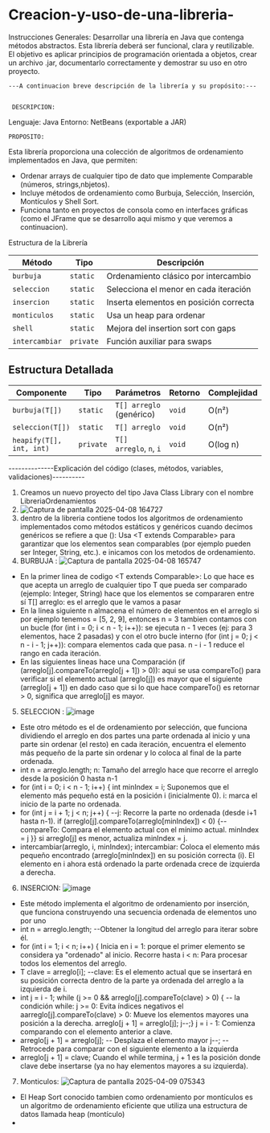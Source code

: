 # Creacion-y-uso-de-una-libreria-

Instrucciones Generales:
Desarrollar una librería en Java que contenga métodos abstractos. Esta librería deberá ser funcional, clara y reutilizable.
El objetivo es aplicar principios de programación orientada a objetos, crear un archivo .jar, documentarlo correctamente y demostrar su uso en otro proyecto.


    ---A continuacion breve descripción de la librería y su propósito:---


     DESCRIPCION: 
Lenguaje: Java
Entorno: NetBeans (exportable a JAR)
 
    PROPOSITO:
Esta librería proporciona una colección de algoritmos de ordenamiento implementados en Java, que permiten:
*  Ordenar arrays de cualquier tipo de dato que implemente Comparable (números, strings,nbjetos).
*  Incluye métodos de ordenamiento como Burbuja, Selección, Inserción, Montículos y Shell Sort.
*  Funciona tanto en proyectos de consola como en interfaces gráficas (como el JFrame que se desarrollo aqui mismo y que veremos a continuacion).

  Estructura de la Librería

 | Método          | Tipo       | Descripción                              |  
 |-----------------|------------|------------------------------------------|
 | `burbuja`       | `static`   | Ordenamiento clásico por intercambio     | 
 | `seleccion`     | `static`   | Selecciona el menor en cada iteración    | 
 | `insercion`     | `static`   | Inserta elementos en posición correcta   | 
 | `monticulos`    | `static`   | Usa un heap para ordenar                 | 
 | `shell`         | `static`   | Mejora del insertion sort con gaps       | 
 | `intercambiar`  | `private`  | Función auxiliar para swaps              | 


## Estructura Detallada

| Componente        | Tipo       | Parámetros                     | Retorno | Complejidad  |
|-------------------|------------|--------------------------------|---------|--------------|
| `burbuja(T[])`    | `static`   | `T[] arreglo` (genérico)       | `void`  | O(n²)        |
| `seleccion(T[])`  | `static`   | `T[] arreglo`                  | `void`  | O(n²)        |
| `heapify(T[], int, int)` | `private` | `T[] arreglo`, `n`, `i`        | `void`  | O(log n)     |

--------------Explicación del código (clases, métodos, variables, validaciones)----------

1) Creamos un nuevo proyecto del tipo Java Class Library con el nombre LibreriaOrdenamientos
2) ![Captura de pantalla 2025-04-08 164727](https://github.com/user-attachments/assets/f22d7e21-218f-42c2-99b6-4bf62c8920fc)
3) dentro de la libreria contiene todos los algoritmos de ordenamiento implementados como métodos estáticos y genéricos cuando decimos genéricos se refiere a que (<T>): Usa <T extends Comparable<T>> para garantizar que los elementos sean comparables (por ejemplo pueden ser Integer, String, etc.). e inicamos con los metodos de ordenamiento.
4) BURBUJA :
    ![Captura de pantalla 2025-04-08 165747](https://github.com/user-attachments/assets/d44a7f1c-1b40-4875-8593-b6d732d4d1be)
* En la primer linea de codigo <T extends Comparable<T>>: Lo que hace es que acepta un arreglo de cualquier tipo T que pueda ser comparado (ejemplo: Integer, String) hace que los elementos se compararen entre sí T[] arreglo: es el arreglo que le vamos a pasar 
* En la linea siguiente n almacena el número de elementos en el arreglo si por ejemplo tenemos = [5, 2, 9], entonces n = 3 tambien contamos con un bucle (for (int i = 0; i < n - 1; i++)): se ejecuta n - 1 veces (ej: para 3 elementos, hace 2 pasadas) y con el otro bucle interno (for (int j = 0; j < n - i - 1; j++)): compara elementos cada que pasa.
n - i - 1 reduce el rango en cada iteración.
* En las siguientes lineas hace una Comparación (if (arreglo[j].compareTo(arreglo[j + 1]) > 0)): aqui se usa compareTo() para verificar si el elemento actual (arreglo[j]) es mayor que el siguiente (arreglo[j + 1]) en dado caso que si lo que hace compareTo() es retornar > 0, significa que arreglo[j] es mayor.
5) SELECCION :
   ![image](https://github.com/user-attachments/assets/9015002a-90d4-4d91-abb5-67ab958a620a)
* Este otro método es el de ordenamiento por selección, que funciona dividiendo el arreglo en dos partes una parte ordenada al inicio y una parte sin ordenar (el resto) en cada iteración, encuentra el elemento más pequeño de la parte sin ordenar y lo coloca al final de la parte ordenada.
* int n = arreglo.length; n: Tamaño del arreglo hace que recorre el arreglo desde la posición 0 hasta n-1
* for (int i = 0; i < n - 1; i++) {
  int minIndex = i; Suponemos que el elemento más pequeño está en la posición i (inicialmente 0).
  i: marca el inicio de la parte no ordenada.
* for (int j = i + 1; j < n; j++) { --j: Recorre la parte no ordenada (desde i+1 hasta n-1).
    if (arreglo[j].compareTo(arreglo[minIndex]) < 0) {--compareTo: Compara el elemento actual con el mínimo actual.
        minIndex = j }}
  si arreglo[j] es menor, actualiza minIndex = j.
* intercambiar(arreglo, i, minIndex);
 intercambiar: Coloca el elemento más pequeño encontrado (arreglo[minIndex]) en su posición correcta (i).
 El elemento en i ahora está ordenado la parte ordenada crece de izquierda a derecha.
6) INSERCION:
  ![image](https://github.com/user-attachments/assets/d4c67267-75aa-4578-a3dd-bd2966d95be5)
* Este método implementa el algoritmo de ordenamiento por inserción, que funciona construyendo una secuencia ordenada de elementos uno por uno
* int n = arreglo.length; --Obtener la longitud del arreglo para iterar sobre él.
* for (int i = 1; i < n; i++) {
Inicia en i = 1: porque el primer elemento se considera ya "ordenado" al inicio.
Recorre hasta i < n: Para procesar todos los elementos del arreglo.
* T clave = arreglo[i]; --clave: Es el elemento actual que se insertará en su posición correcta dentro de la parte ya ordenada del arreglo a la izquierda de i.
* int j = i - 1;
while (j >= 0 && arreglo[j].compareTo(clave) > 0) { -- la condición while: j >= 0: Evita índices negativos el aarreglo[j].compareTo(clave) > 0: Mueve los elementos mayores una posición a la derecha.
arreglo[j + 1] = arreglo[j];
    j--;}
  j = i - 1: Comienza comparando con el elemento anterior a clave.
* arreglo[j + 1] = arreglo[j]; -- Desplaza el elemento mayor
j--;  -- Retrocede para comparar con el siguiente elemento a la izquierda
* arreglo[j + 1] = clave;
Cuando el while termina, j + 1 es la posición donde clave debe insertarse (ya no hay elementos mayores a su izquierda).
7) Monticulos: ![Captura de pantalla 2025-04-09 075343](https://github.com/user-attachments/assets/2fbaf07b-850f-4ac7-ab19-97e50d44af97)
* El Heap Sort conocido tambien como ordenamiento por montículos es un algoritmo de ordenamiento eficiente que utiliza una estructura de datos llamada heap (montículo)
* 









